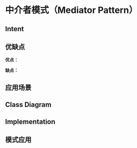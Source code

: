 # 中介者模式（Mediator Pattern）

## Intent

## 优缺点

**优点：**

**缺点：**

## 应用场景

## Class Diagram

## Implementation

## 模式应用
